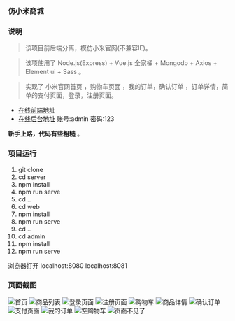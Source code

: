  

### 仿小米商城


### 说明
>  该项目前后端分离，模仿小米官网(不兼容IE)。

>  该项使用了 Node.js(Express) + Vue.js 全家桶 + Mongodb + Axios + Element ui + Sass 。

>  实现了 小米官网首页 ，购物车页面 ，我的订单，确认订单 ，订单详情，简单的支付页面，登录，注册页面。

- [在线前端地址](http://ooooo.plus:3005)
 - [在线后台地址](http://ooooo.plus:3005/admin) 
 账号:admin 密码:123

 **新手上路，代码有些粗糙** 。
### 项目运行
1. git clone 
2. cd server
3. npm install
4. npm run serve
5. cd ..
6. cd web
7. npm install
8. npm run serve
9. cd ..
10. cd admin
11. npm install
12. npm run serve

浏览器打开 localhost:8080 localhost:8081
### 页面截图
![首页](https://images.gitee.com/uploads/images/2020/0919/121503_a4281112_8069051.png "屏幕截图.png")
![商品列表](https://images.gitee.com/uploads/images/2020/0919/121559_9cbda7eb_8069051.png "屏幕截图.png")
![登录页面](https://images.gitee.com/uploads/images/2020/0919/121914_10bfcf90_8069051.png "屏幕截图.png")
![注册页面](https://images.gitee.com/uploads/images/2020/0919/121937_d8d03069_8069051.png "屏幕截图.png")
![购物车](https://images.gitee.com/uploads/images/2020/0919/122054_85b8dcea_8069051.png "屏幕截图.png")
![商品详情](https://images.gitee.com/uploads/images/2020/0919/122207_c9dccb8a_8069051.png "屏幕截图.png")
![确认订单](https://images.gitee.com/uploads/images/2020/0919/122322_d5576362_8069051.png "屏幕截图.png")
![支付页面](https://images.gitee.com/uploads/images/2020/0919/122359_3df90218_8069051.png "屏幕截图.png")
![我的订单](https://images.gitee.com/uploads/images/2020/0919/122442_d7159d9e_8069051.png "屏幕截图.png")
![空购物车](https://images.gitee.com/uploads/images/2020/0919/122831_54185390_8069051.png "屏幕截图.png")
![页面不见了](https://images.gitee.com/uploads/images/2020/0919/122801_878eb5a8_8069051.png "屏幕截图.png")
